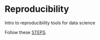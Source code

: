# Reproducibility
Intro to reproducibility tools for data science

Follow these [STEPS](https://docs.google.com/presentation/d/e/2PACX-1vSRoEbtXdjqC_Lb1VXgg6YAQteMKOGcU528m7TdxF7-aRzyG0YTSQlhrF9CBu4iE1jEPJ858y87lcMl/pub?start=false&loop=false&delayms=3000).

